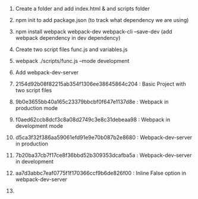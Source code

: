 1. Create a folder and add index.html & and scripts folder
2. npm init to add package.json (to track what dependency we are using)
3. npm install webpack webpack-dev webpack-cli –save-dev (add webpack dependency in dev dependency)
4. Create two script files func.js and variables.js
5. webpack ./scripts/func.js –mode development
6. Add webpack-dev-server



1. 2154d92b08f82215ab354f1306ee38645864c204 : Basic Project with two script files
2. 9b0e3655bb40a165c23379bbcbf0f647e1137d8e : Webpack in production mode
3. f0aed62ccb8dcf3c8a08d2749c3e8c31debeaa98 : Webpack in development mode
4. d5ca3f32f386aa59061efd91e9e70b087b2e8680 : Webpack-dev-server in production
5. 7b20ba37cb7f17ce8f36bbd52b309353dcafba5a : Webpack-dev-server in development
6. aa7d3abbc7eaf0775f1f170366ccf9b6de826f00 : Inline False option in webpack-dev-server
7.
